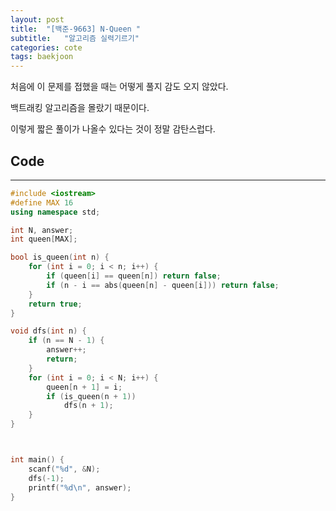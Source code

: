 ```yaml
---
layout: post
title:  "[백준-9663] N-Queen "
subtitle:   "알고리즘 실력기르기"
categories: cote
tags: baekjoon
---
```


처음에 이 문제를 접했을 때는 어떻게 풀지 감도 오지 않았다. 

백트래킹 알고리즘을 몰랐기 때문이다. 

이렇게 짧은 풀이가 나올수 있다는 것이 정말 감탄스럽다.

## Code
---

```cpp 
#include <iostream>
#define MAX 16
using namespace std;

int N, answer;
int queen[MAX];

bool is_queen(int n) {
	for (int i = 0; i < n; i++) {
		if (queen[i] == queen[n]) return false;
		if (n - i == abs(queen[n] - queen[i])) return false;
	}
	return true;
}

void dfs(int n) {
	if (n == N - 1) {
		answer++;
		return;
	}
	for (int i = 0; i < N; i++) {
		queen[n + 1] = i;
		if (is_queen(n + 1))
			dfs(n + 1);
	}
}



int main() {
	scanf("%d", &N);
	dfs(-1);
	printf("%d\n", answer);
}
```


